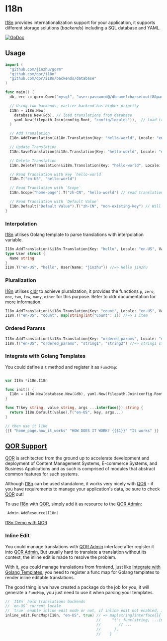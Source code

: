 # I18n

[I18n](https://github.com/qor/i18n) provides internationalization support for your application, it supports different storage solutions (*backends*) including a SQL database and YAML.

[![GoDoc](https://godoc.org/github.com/qor/i18n?status.svg)](https://godoc.org/github.com/qor/i18n)

## Usage

```go
import (
  "github.com/jinzhu/gorm"
  "github.com/qor/i18n"
  "github.com/qor/i18n/backends/database"
)

func main() {
  db, err := gorm.Open("mysql", "user:password@/dbname?charset=utf8&parseTime=True&loc=Local")

  // Using two backends, earlier backend has higher priority
  I18n = i18n.New(
    database.New(&db), // load translations from database
    yaml.New(filepath.Join(config.Root, "config/locales")),  // load translations from YAML files in directory `config/locales
  )

  // Add Translation
  I18n.AddTranslation(&i18n.Translation{Key: "hello-world", Locale: "en-US", Value: "hello world"})

  // Update Translation
  I18n.SaveTranslation(&i18n.Translation{Key: "hello-world", Locale: "en-US", Value: "Hello World"})

  // Delete Translation
  I18n.DeleteTranslation(&i18n.Translation{Key: "hello-world", Locale: "en-US", Value: "Hello World"})

  // Read Translation with key `hello-world`
  I18n.T("en-US", "hello-world")

  // Read Translation with `Scope`
  I18n.Scope("home-page").T("zh-CN", "hello-world") // read translation with translation key `home-page.hello-world`

  // Read Translation with `Default Value`
  I18n.Default("Default Value").T("zh-CN", "non-existing-key") // Will return default value `Default Value`
}
```

### Interpolation

[I18n](https://github.com/qor/i18n) utilises Golang template to parse translations with interpolation variable.

```go
I18n.AddTranslation(&i18n.Translation{Key: "hello", Locale: "en-US", Value: "Hello {{.Name}}"})
type User struct {
  Name string
}
I18n.T("en-US", "hello", User{Name: "jinzhu"}) //=> Hello jinzhu
```

### Pluralization

[I18n](https://github.com/qor/i18n) utilises [cldr](https://github.com/theplant/cldr) to achieve pluralization, it provides the functions `p`, `zero`, `one`, `two`, `few`, `many`, `other` for this purpose. Refer to cldr documentation for more information.

```go
I18n.AddTranslation(&i18n.Translation{Key: "count", Locale: "en-US", Value: "{{p "Count" (one "{{.Count}} item") (other "{{.Count}} items")}}"})
I18n.T("en-US", "count", map[string]int{"Count": 1}) //=> 1 item
```

### Ordered Params

```go
I18n.AddTranslation(&i18n.Translation{Key: "ordered_params", Locale: "en-US", Value: "{{$1}} {{$2}} {{$1}}"})
I18n.T("en-US", "ordered_params", "string1", "string2") //=> string1 string2 string1
```

### Integrate with Golang Templates

You could define a `t` method and register it as `FuncMap`:

```go

var I18n *i18n.I18n

func init() {
  I18n = i18n.New(database.New(&db), yaml.New(filepath.Join(config.Root, "config/locales")))
}

func T(key string, value string, args ...interface{}) string {
  return I18n.Default(value).T("en-US", key, args...)
}

// then use it like
{{t "home_page.how_it_works" "HOW DOES IT WORK? {{$1}}" "It works" }}
```

## [QOR Support](https://github.com/qor/qor)

[QOR](http://getqor.com) is architected from the ground up to accelerate development and deployment of Content Management Systems, E-commerce Systems, and Business Applications and as such is comprised of modules that abstract common features for such systems.

Although [I18n](https://github.com/qor/i18n) can be used standalone, it works very nicely with [QOR](https://github.com/qor/qor) - if you have requirements to manage your application's data, be sure to check [QOR](https://github.com/qor/qor) out!

To use [I18n](https://github.com/qor/i18n) with [QOR](https://github.com/qor/qor), simply add it as resource to the [QOR Admin](../chapter2/setup.md):

```go
 Admin.AddResource(I18n)
 ```

[I18n Demo with QOR](http://demo.getqor.com/admin/translations)

### Inline Edit

You could manage translations with [QOR Admin](../chapter2/setup.md) interface after register it into [QOR Admin](../chapter2/setup.md), But usually hard to translate a translation without its context, the inline edit is made to resolve the problem.

With it, you could manage translations from frontend, just like [Integrate with Golang Templates](#integrate-with-golang-templates), you need to register a func map for Golang templates to render inline editable translations.

The good thing is we have created a package do the job for you, it will generate a `FuncMap`, you just need to use it when parsing your templates.

```go
// `I18n` hold translations backends
// `en-US` current locale
// `true` enable inline edit mode or not, if inline edit not enabled, it works just like the funcmap in section "Integrate with Golang Templates"
inline_edit.FuncMap(I18n, "en-US", true) // => map[string]interface{}{
                                         //     "t": func(string, ...interface{}) template.HTML {
                                         //        // ...
                                         //      },
                                         //    }
```
